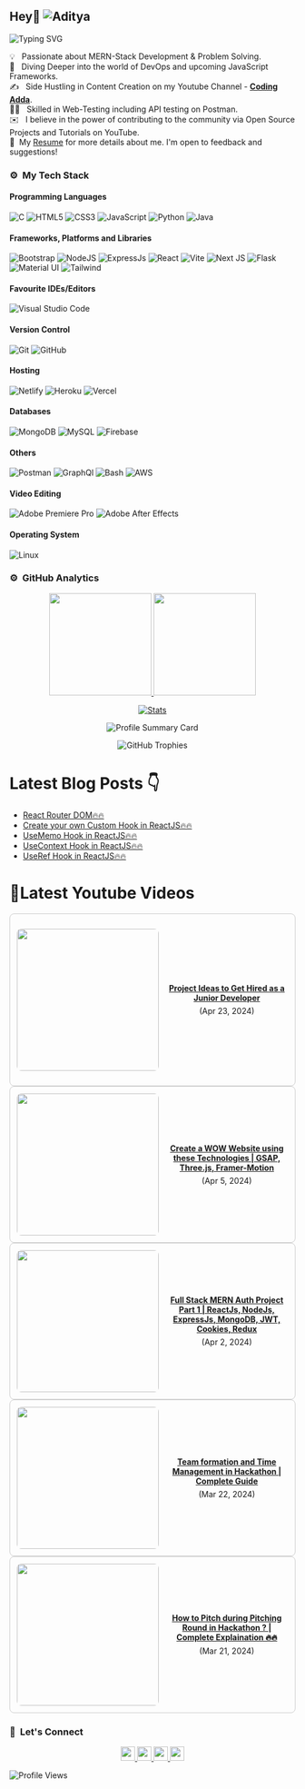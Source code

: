 ## Hey👋 ![Aditya](https://github.com/Yuvadi29/Yuvadi29/assets/80524895/d356775a-b2d6-4dd1-9f5b-41b14cd9054c)

![Typing SVG](https://readme-typing-svg.herokuapp.com?font=comfortaa&color=ffffff&size=24&width=500&lines=🚀MERN-Stack+Developer;🎙️Podcaster;📷Content-Creator;🎤Speaker;👋Nice+to+meet+you...)

💡 &nbsp; Passionate about MERN-Stack Development & Problem Solving.\
🧠 &nbsp; Diving Deeper into the world of DevOps and upcoming JavaScript Frameworks.\
✍️ &nbsp; Side Hustling in Content Creation on my Youtube Channel - **[Coding Adda](https://www.youtube.com/@Coding_adda)**.\
🧑‍🏭 &nbsp; Skilled in Web-Testing including API testing on Postman.\
✉️ &nbsp; I believe in the power of contributing to the community via Open Source Projects and Tutorials on YouTube.\
📄 &nbsp;My [Resume](ADITYA-TRIVEDI.pdf) for more details about me. I'm open to feedback and suggestions!

### ⚙️ &nbsp;My Tech Stack
#### Programming Languages 

![C](https://skillicons.dev/icons?i=c)
![HTML5](https://skillicons.dev/icons?i=html)
![CSS3](https://skillicons.dev/icons?i=css)
![JavaScript](https://skillicons.dev/icons?i=js)
![Python](https://skillicons.dev/icons?i=python)
![Java](https://skillicons.dev/icons?i=java)

#### Frameworks, Platforms and Libraries

![Bootstrap](https://skillicons.dev/icons?i=bootstrap)
![NodeJS](https://skillicons.dev/icons?i=nodejs)
![ExpressJs](https://skillicons.dev/icons?i=express)
![React](https://skillicons.dev/icons?i=react)
![Vite](https://skillicons.dev/icons?i=vite)
![Next JS](https://skillicons.dev/icons?i=nextjs)
![Flask](https://skillicons.dev/icons?i=flask)
![Material UI](https://skillicons.dev/icons?i=materialui)
![Tailwind](https://skillicons.dev/icons?i=tailwind)


#### Favourite IDEs/Editors

![Visual Studio Code](https://skillicons.dev/icons?i=vscode)


#### Version Control

![Git](https://skillicons.dev/icons?i=git)
![GitHub](https://skillicons.dev/icons?i=github)

#### Hosting

![Netlify](https://skillicons.dev/icons?i=netlify)
![Heroku](https://skillicons.dev/icons?i=heroku)
![Vercel](https://skillicons.dev/icons?i=vercel)

#### Databases

![MongoDB](https://skillicons.dev/icons?i=mongodb)
![MySQL](https://skillicons.dev/icons?i=mysql)
![Firebase](https://skillicons.dev/icons?i=firebase)

#### Others

![Postman](https://skillicons.dev/icons?i=postman)
![GraphQl](https://skillicons.dev/icons?i=graphql)
![Bash](https://skillicons.dev/icons?i=bash)
![AWS](https://skillicons.dev/icons?i=aws)

#### Video Editing
![Adobe Premiere Pro](https://skillicons.dev/icons?i=pr)
![Adobe After Effects](https://skillicons.dev/icons?i=ae)

#### Operating System

![Linux](https://skillicons.dev/icons?i=linux)

<!--START_SECTION:waka-->
<!--END_SECTION:waka-->

### ⚙️ &nbsp;GitHub Analytics

<p align="center">
  <a href="https://github.com/Yuvadi29">
    <img height="180em" src="https://github-readme-stats-eight-theta.vercel.app/api?username=Yuvadi29&show_icons=true&theme=algolia&include_all_commits=true&count_private=true"/>
    <img height="180em" src="https://github-readme-stats-eight-theta.vercel.app/api/top-langs/?username=Yuvadi29&layout=compact&langs_count=8&theme=algolia"/>
  </a>
</p>

<p align="center">
    <!-- Stats Card -->
    <a href="https://github.com/Yuvadi29">
        <img src="https://github-stats-alpha.vercel.app/api/?username=Yuvadi29&cc=333333&tc=ffffff&ic=4B8BDA" alt="Stats" />
    </a>
</p>


<p align="center">
    <!-- Profile Summary Card -->
    <img src="https://github-profile-summary-cards.vercel.app/api/cards/profile-details?username=Yuvadi29&theme=algolia" alt="Profile Summary Card" />
</p>

<p align="center">
    <!-- Trophy Stats -->
    <img src="https://github-profile-trophy.vercel.app/?username=Yuvadi29&theme=tokyonight" alt="GitHub Trophies" />
</p>

# Latest Blog Posts 👇
<!-- HASHNODE_BLOG:START -->
- [React Router DOM🔥🔥](https://codingadda.hashnode.dev/react-router-dom)
- [Create your own Custom Hook in ReactJS🔥🔥](https://codingadda.hashnode.dev/create-your-own-custom-hook-in-reactjs)
- [UseMemo Hook in ReactJS🔥🔥](https://codingadda.hashnode.dev/usememo-hook-in-reactjs)
- [UseContext Hook in ReactJS🔥🔥](https://codingadda.hashnode.dev/usecontext-hook-in-reactjs)
- [UseRef Hook in ReactJS🔥🔥](https://codingadda.hashnode.dev/useref-hook-in-reactjs)
<!-- HASHNODE_BLOG:END -->

# 📸Latest Youtube Videos
<!-- YOUTUBE-VIDEOS-LIST:START --><div style="border: 1px solid #ccc; border-radius: 8px; padding: 12px; display: flex; align-items: center;">
  <a href="https://www.youtube.com/watch?v=AUzFVxFuuEo"><img width="250px" style="border-radius: 8px; margin-right: 12px;" src="https://i.ytimg.com/vi/AUzFVxFuuEo/mqdefault.jpg"></a>
  <div style="flex-grow: 1; text-align: center;">
    <a href="https://www.youtube.com/watch?v=AUzFVxFuuEo" style="display: block; font-weight: bold; margin-bottom: 6px;">Project Ideas to Get Hired as a Junior Developer</a> (Apr 23, 2024)<br/>
    
  </div>
</div><div style="border: 1px solid #ccc; border-radius: 8px; padding: 12px; display: flex; align-items: center;">
  <a href="https://www.youtube.com/watch?v=-qOokEq7ATg"><img width="250px" style="border-radius: 8px; margin-right: 12px;" src="https://i.ytimg.com/vi/-qOokEq7ATg/mqdefault.jpg"></a>
  <div style="flex-grow: 1; text-align: center;">
    <a href="https://www.youtube.com/watch?v=-qOokEq7ATg" style="display: block; font-weight: bold; margin-bottom: 6px;">Create a WOW Website using these Technologies | GSAP, Three.js, Framer-Motion</a> (Apr 5, 2024)<br/>
    
  </div>
</div><div style="border: 1px solid #ccc; border-radius: 8px; padding: 12px; display: flex; align-items: center;">
  <a href="https://www.youtube.com/watch?v=L2xE7LCv-mI"><img width="250px" style="border-radius: 8px; margin-right: 12px;" src="https://i.ytimg.com/vi/L2xE7LCv-mI/mqdefault.jpg"></a>
  <div style="flex-grow: 1; text-align: center;">
    <a href="https://www.youtube.com/watch?v=L2xE7LCv-mI" style="display: block; font-weight: bold; margin-bottom: 6px;">Full Stack MERN Auth Project Part 1 | ReactJs, NodeJs, ExpressJs, MongoDB, JWT, Cookies, Redux</a> (Apr 2, 2024)<br/>
    
  </div>
</div><div style="border: 1px solid #ccc; border-radius: 8px; padding: 12px; display: flex; align-items: center;">
  <a href="https://www.youtube.com/watch?v=KXnVwUynm-Q"><img width="250px" style="border-radius: 8px; margin-right: 12px;" src="https://i.ytimg.com/vi/KXnVwUynm-Q/mqdefault.jpg"></a>
  <div style="flex-grow: 1; text-align: center;">
    <a href="https://www.youtube.com/watch?v=KXnVwUynm-Q" style="display: block; font-weight: bold; margin-bottom: 6px;">Team formation and Time Management in Hackathon | Complete Guide</a> (Mar 22, 2024)<br/>
    
  </div>
</div><div style="border: 1px solid #ccc; border-radius: 8px; padding: 12px; display: flex; align-items: center;">
  <a href="https://www.youtube.com/watch?v=4rIW_B77is0"><img width="250px" style="border-radius: 8px; margin-right: 12px;" src="https://i.ytimg.com/vi/4rIW_B77is0/mqdefault.jpg"></a>
  <div style="flex-grow: 1; text-align: center;">
    <a href="https://www.youtube.com/watch?v=4rIW_B77is0" style="display: block; font-weight: bold; margin-bottom: 6px;">How to Pitch during Pitching Round in Hackathon ? | Complete Explaination 🔥🔥</a> (Mar 21, 2024)<br/>
    
  </div>
</div><!-- YOUTUBE-VIDEOS-LIST:END -->

### 👋 &nbsp;Let's Connect
<p align="center">
  <a href="https://www.linkedin.com/in/adityat1702/">
        <img
            height="25"
            src="https://img.shields.io/badge/linkedin-%230077B5.svg?style=for-the-badge&logo=linkedin&logoColor=white"
        />
  </a>
  <a href="mailto:letstalkaditya@gmail.com">
        <img
            height="25"
            src="https://img.shields.io/badge/Gmail-D14836?style=for-the-badge&logo=gmail&logoColor=white"
        />
  <a href="https://youtube.com/@coding_adda">
    <img
        height="25"
        src="https://img.shields.io/badge/YouTube-red?/-@coding_adda?style=for-the-badge&logo=youtube&logoColor=white"
  </a>
    <a href="https://github.com/Yuvadi29">
        <img
            height="25"
            src="https://img.shields.io/badge/github-%23121011.svg?style=for-the-badge&logo=github&logoColor=white"
        />
    </a>
</p>

![Profile Views](https://komarev.com/ghpvc/?username=Yuvadi29&color=blue&style=flat&label=Profile+Views&base=1000)
